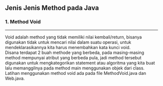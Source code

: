 ## Jenis Jenis Method pada Java

### 1. Method Void
<hr>
Void adalah method yang tidak memiliki nilai kembali/return, bisanya digunakan tidak untuk mencari nilai dalam suatu operasi, untuk mendeklarasikannya kita harus menembahkan kata kunci void. <br />
Disana terdapat 2 buah methode yang berbeda, pada masing-masing method mempunyai atribut yang berbeda pula, jadi method tersebut digunakan untuk mengkategorikan statement atau algoritma yang kita buat lalu memanggilnya pada method main menggunakan objek dari class. <br />
Latihan menggunakan method void ada pada file MethodVoid.java dan Web.java. <br />